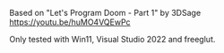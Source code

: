 Based on "Let's Program Doom - Part 1" by 3DSage https://youtu.be/huMO4VQEwPc

Only tested with Win11, Visual Studio 2022 and freeglut.
